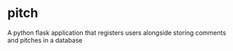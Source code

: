# pitch
A python flask application that registers users alongside storing comments and pitches in a database
